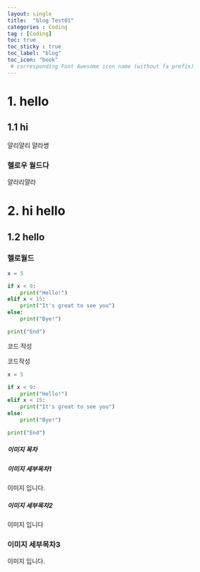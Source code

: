 ```yaml
---
layout: single
title:  "blog Test01"
categories : Coding
tag : [Coding]
toc: true
toc_sticky : true
toc_label: "blog"
toc_icon: "book"
 # corresponding Font Awesome icon name (without fa prefix)
---
```

# 1. hello
## **1.1 hi**
얄리얄리 얄라쎵
###  헬로우 월드다
얄라리얄라

# 2. hi hello
## **1.2 hello**
### 헬로월드


```python
x = 5

if x < 9:
    print("Hello!")
elif x < 15:
    print("It's great to see you")
else:
    print("Bye!")

print("End")
```

코드 작성



코드작성

```python
x = 5

if x < 9:
    print("Hello!")
elif x < 15:
    print("It's great to see you")
else:
    print("Bye!")

print("End")
```





##### 이미지 목차

##### 이미지 세부목차1

이미지 입니다.

##### 이미지 세부목차2

이미지 입니다

### 이미지 세부목차3
이미지 입니다.

